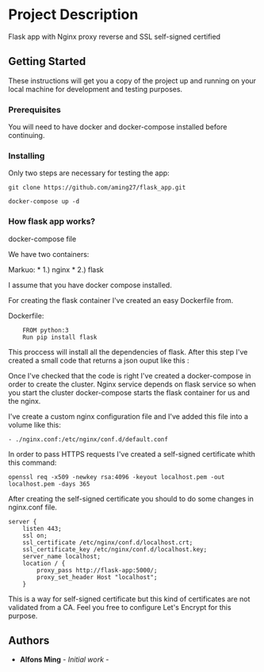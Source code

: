 # Project Description

Flask app with Nginx proxy reverse and SSL self-signed certified

## Getting Started

These instructions will get you a copy of the project up and running on your local machine for development and testing purposes. 

### Prerequisites

You will need to have docker and docker-compose installed before continuing.



### Installing

Only two steps are necessary for testing the app:

```
git clone https://github.com/aming27/flask_app.git

docker-compose up -d
```


### How flask app works?

docker-compose file

We have two containers:

Markuo: * 1.) nginx
  	* 2.) flask

I assume that you have docker compose installed.

For creating the flask container I've created an easy Dockerfile from.

Dockerfile:

```
    FROM python:3
    Run pip install flask

```

This proccess will install all the dependencies of flask. 
After this step I've created a small code that returns a json ouput like this :

Once I've checked that the code is right I've created a docker-compose in order to create the cluster. Nginx service depends on flask service so when you start the cluster docker-compose starts the flask container for us and the nginx.

I've create a custom nginx configuration file and I've added this file into a volume like this:

    - ./nginx.conf:/etc/nginx/conf.d/default.conf

In order to pass HTTPS requests I've created a self-signed certificate whith this command:

```
openssl req -x509 -newkey rsa:4096 -keyout localhost.pem -out localhost.pem -days 365
```
After creating the self-signed certificate you should to do some changes in nginx.conf file.

```
server {
    listen 443;
    ssl on;
    ssl_certificate /etc/nginx/conf.d/localhost.crt;
    ssl_certificate_key /etc/nginx/conf.d/localhost.key;
    server_name localhost;
    location / {
        proxy_pass http://flask-app:5000/;
        proxy_set_header Host "localhost";
    }

```
This is a way for self-signed certificate but this kind of certificates are not validated from a CA. Feel you free to configure Let's Encrypt for this purpose.

## Authors

* **Alfons Ming** - *Initial work* - 




